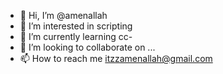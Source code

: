 - 👋 Hi, I’m @amenallah
- 👀 I’m interested in scripting
- 🌱 I’m currently learning cc-
- 💞️ I’m looking to collaborate on ...
- 📫 How to reach me itzzamenallah@gmail.com

<!---
amenallahg/amenallahg is a ✨ special ✨ repository because its `README.md` (this file) appears on your GitHub profile.
You can click the Preview link to take a look at your changes.
--->
